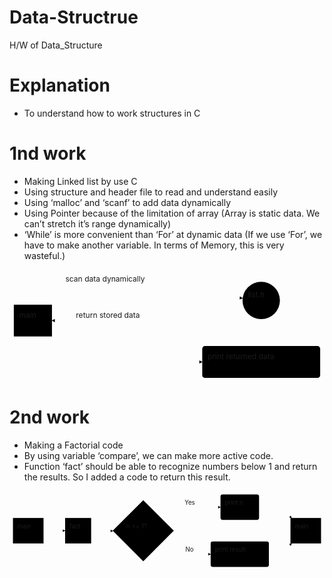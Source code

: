 <h1 id="data-structrue">Data-Structrue</h1>
<p>H/W of Data_Structure</p>
<h1 id="explanation">Explanation</h1>
<ul>
<li>To understand how to work structures in C</li>
</ul>
<h1 id="nd-work">1nd work</h1>
<ul>
<li>Making Linked list by use C</li>
<li>Using structure and header file to read and understand easily</li>
<li>Using ‘malloc’ and ‘scanf’ to add data dynamically</li>
<li>Using Pointer because of the limitation of array (Array is static data. We can’t stretch it’s range dynamically)</li>
<li>‘While’ is more convenient than ‘For’ at dynamic data (If we use ‘For’, we have to make another variable. In terms of Memory, this is very wasteful.)</li>
</ul>
<div class="mermaid"><svg xmlns="http://www.w3.org/2000/svg" id="mermaid-svg-W6hz6sUwCB3YaXYI" width="100%" style="max-width: 584.953125px;" viewBox="0 0 584.953125 208.734375"><g transform="translate(-12, -12)"><g class="output"><g class="clusters"></g><g class="edgePaths"><g class="edgePath" style="opacity: 1;"><path class="path" d="M90.828125,92.83251632618888L230.375,39.5L444.9442356626431,64.91447408601444" marker-end="url(#arrowhead7216)" style="fill:none"></path><defs><marker id="arrowhead7216" viewBox="0 0 10 10" refX="9" refY="5" markerUnits="strokeWidth" markerWidth="8" markerHeight="6" orient="auto"><path d="M 0 0 L 10 5 L 0 10 z" class="arrowheadPath" style="stroke-width: 1; stroke-dasharray: 1, 0;"></path></marker></defs></g><g class="edgePath" style="opacity: 1;"><path class="path" d="M445.087571949411,74.15356668337412L230.375,106.3671875L90.828125,106.3671875" marker-end="url(#arrowhead7217)" style="fill:none"></path><defs><marker id="arrowhead7217" viewBox="0 0 10 10" refX="9" refY="5" markerUnits="strokeWidth" markerWidth="8" markerHeight="6" orient="auto"><path d="M 0 0 L 10 5 L 0 10 z" class="arrowheadPath" style="stroke-width: 1; stroke-dasharray: 1, 0;"></path></marker></defs></g><g class="edgePath" style="opacity: 1;"><path class="path" d="M90.828125,121.92597119892834L230.375,183.234375L369.921875,183.234375" marker-end="url(#arrowhead7218)" style="fill:none"></path><defs><marker id="arrowhead7218" viewBox="0 0 10 10" refX="9" refY="5" markerUnits="strokeWidth" markerWidth="8" markerHeight="6" orient="auto"><path d="M 0 0 L 10 5 L 0 10 z" class="arrowheadPath" style="stroke-width: 1; stroke-dasharray: 1, 0;"></path></marker></defs></g></g><g class="edgeLabels"><g class="edgeLabel" transform="translate(230.375,39.5)" style="opacity: 1;"><g transform="translate(-114.546875,-19.5)" class="label"><foreignObject width="229.1015625" height="39"><div xmlns="http://www.w3.org/1999/xhtml" style="display: inline-block; white-space: nowrap;"><span class="edgeLabel">scan data dynamically</span></div></foreignObject></g></g><g class="edgeLabel" transform="translate(230.375,106.3671875)" style="opacity: 1;"><g transform="translate(-95.0234375,-19.5)" class="label"><foreignObject width="190.0546875" height="39"><div xmlns="http://www.w3.org/1999/xhtml" style="display: inline-block; white-space: nowrap;"><span class="edgeLabel">return stored data</span></div></foreignObject></g></g><g class="edgeLabel" transform="" style="opacity: 1;"><g transform="translate(0,0)" class="label"><foreignObject width="0" height="0"><div xmlns="http://www.w3.org/1999/xhtml" style="display: inline-block; white-space: nowrap;"><span class="edgeLabel"></span></div></foreignObject></g></g></g><g class="nodes"><g class="node" id="A" transform="translate(55.4140625,106.3671875)" style="opacity: 1;"><rect rx="0" ry="0" x="-35.4140625" y="-29.5" width="70.828125" height="59"></rect><g class="label" transform="translate(0,0)"><g transform="translate(-25.4140625,-19.5)"><foreignObject width="50.8359375" height="39"><div xmlns="http://www.w3.org/1999/xhtml" style="display: inline-block; white-space: nowrap;">main</div></foreignObject></g></g></g><g class="node" id="B" transform="translate(479.4375,69)" style="opacity: 1;"><circle x="-34.734375" y="-29.5" r="34.734375"></circle><g class="label" transform="translate(0,0)"><g transform="translate(-24.734375,-19.5)"><foreignObject width="49.4765625" height="39"><div xmlns="http://www.w3.org/1999/xhtml" style="display: inline-block; white-space: nowrap;">list.h</div></foreignObject></g></g></g><g class="node" id="D" transform="translate(479.4375,183.234375)" style="opacity: 1;"><rect rx="5" ry="5" x="-109.515625" y="-29.5" width="219.03125" height="59"></rect><g class="label" transform="translate(0,0)"><g transform="translate(-99.515625,-19.5)"><foreignObject width="199.03125" height="39"><div xmlns="http://www.w3.org/1999/xhtml" style="display: inline-block; white-space: nowrap;">print returned data</div></foreignObject></g></g></g></g></g></g></svg></div>
<h1 id="nd-work-1">2nd work</h1>
<ul>
<li>Making a Factorial code</li>
<li>By using variable ‘compare’, we can make more active code.</li>
<li>Function ‘fact’ should be able to recognize numbers below 1 and return the results. So I added a code to return this result.</li>
</ul>
<div class="mermaid"><svg xmlns="http://www.w3.org/2000/svg" id="mermaid-svg-e5DBiaCo7GKAqq5F" width="100%" style="max-width: 729.75px;" viewBox="0 0 729.75 184"><g transform="translate(-12, -12)"><g class="output"><g class="clusters"></g><g class="edgePaths"><g class="edgePath" style="opacity: 1;"><path class="path" d="M90.828125,104L115.828125,104L140.828125,104" marker-end="url(#arrowhead7244)" style="fill:none"></path><defs><marker id="arrowhead7244" viewBox="0 0 10 10" refX="9" refY="5" markerUnits="strokeWidth" markerWidth="8" markerHeight="6" orient="auto"><path d="M 0 0 L 10 5 L 0 10 z" class="arrowheadPath" style="stroke-width: 1; stroke-dasharray: 1, 0;"></path></marker></defs></g><g class="edgePath" style="opacity: 1;"><path class="path" d="M201.15625,104L226.15625,104L251.65625,104.5" marker-end="url(#arrowhead7245)" style="fill:none"></path><defs><marker id="arrowhead7245" viewBox="0 0 10 10" refX="9" refY="5" markerUnits="strokeWidth" markerWidth="8" markerHeight="6" orient="auto"><path d="M 0 0 L 10 5 L 0 10 z" class="arrowheadPath" style="stroke-width: 1; stroke-dasharray: 1, 0;"></path></marker></defs></g><g class="edgePath" style="opacity: 1;"><path class="path" d="M370.1698920729438,81.54489207294381L435.328125,49.5L500.8125,49.5" marker-end="url(#arrowhead7246)" style="fill:none"></path><defs><marker id="arrowhead7246" viewBox="0 0 10 10" refX="9" refY="5" markerUnits="strokeWidth" markerWidth="8" markerHeight="6" orient="auto"><path d="M 0 0 L 10 5 L 0 10 z" class="arrowheadPath" style="stroke-width: 1; stroke-dasharray: 1, 0;"></path></marker></defs></g><g class="edgePath" style="opacity: 1;"><path class="path" d="M590.140625,49.5L637.921875,49.5L665.634747706422,74.5" marker-end="url(#arrowhead7247)" style="fill:none"></path><defs><marker id="arrowhead7247" viewBox="0 0 10 10" refX="9" refY="5" markerUnits="strokeWidth" markerWidth="8" markerHeight="6" orient="auto"><path d="M 0 0 L 10 5 L 0 10 z" class="arrowheadPath" style="stroke-width: 1; stroke-dasharray: 1, 0;"></path></marker></defs></g><g class="edgePath" style="opacity: 1;"><path class="path" d="M370.1698920729438,127.45510792705619L435.328125,158.5L478.03125,158.5" marker-end="url(#arrowhead7248)" style="fill:none"></path><defs><marker id="arrowhead7248" viewBox="0 0 10 10" refX="9" refY="5" markerUnits="strokeWidth" markerWidth="8" markerHeight="6" orient="auto"><path d="M 0 0 L 10 5 L 0 10 z" class="arrowheadPath" style="stroke-width: 1; stroke-dasharray: 1, 0;"></path></marker></defs></g><g class="edgePath" style="opacity: 1;"><path class="path" d="M612.921875,158.5L637.921875,158.5L665.634747706422,133.5" marker-end="url(#arrowhead7249)" style="fill:none"></path><defs><marker id="arrowhead7249" viewBox="0 0 10 10" refX="9" refY="5" markerUnits="strokeWidth" markerWidth="8" markerHeight="6" orient="auto"><path d="M 0 0 L 10 5 L 0 10 z" class="arrowheadPath" style="stroke-width: 1; stroke-dasharray: 1, 0;"></path></marker></defs></g></g><g class="edgeLabels"><g class="edgeLabel" transform="" style="opacity: 1;"><g transform="translate(0,0)" class="label"><foreignObject width="0" height="0"><div xmlns="http://www.w3.org/1999/xhtml" style="display: inline-block; white-space: nowrap;"><span class="edgeLabel"></span></div></foreignObject></g></g><g class="edgeLabel" transform="" style="opacity: 1;"><g transform="translate(0,0)" class="label"><foreignObject width="0" height="0"><div xmlns="http://www.w3.org/1999/xhtml" style="display: inline-block; white-space: nowrap;"><span class="edgeLabel"></span></div></foreignObject></g></g><g class="edgeLabel" transform="translate(435.328125,49.5)" style="opacity: 1;"><g transform="translate(-17.703125,-19.5)" class="label"><foreignObject width="35.4140625" height="39"><div xmlns="http://www.w3.org/1999/xhtml" style="display: inline-block; white-space: nowrap;"><span class="edgeLabel">Yes</span></div></foreignObject></g></g><g class="edgeLabel" transform="" style="opacity: 1;"><g transform="translate(0,0)" class="label"><foreignObject width="0" height="0"><div xmlns="http://www.w3.org/1999/xhtml" style="display: inline-block; white-space: nowrap;"><span class="edgeLabel"></span></div></foreignObject></g></g><g class="edgeLabel" transform="translate(435.328125,158.5)" style="opacity: 1;"><g transform="translate(-15.78125,-19.5)" class="label"><foreignObject width="31.5703125" height="39"><div xmlns="http://www.w3.org/1999/xhtml" style="display: inline-block; white-space: nowrap;"><span class="edgeLabel">No</span></div></foreignObject></g></g><g class="edgeLabel" transform="" style="opacity: 1;"><g transform="translate(0,0)" class="label"><foreignObject width="0" height="0"><div xmlns="http://www.w3.org/1999/xhtml" style="display: inline-block; white-space: nowrap;"><span class="edgeLabel"></span></div></foreignObject></g></g></g><g class="nodes"><g class="node" id="A" transform="translate(55.4140625,104)" style="opacity: 1;"><rect rx="0" ry="0" x="-35.4140625" y="-29.5" width="70.828125" height="59"></rect><g class="label" transform="translate(0,0)"><g transform="translate(-25.4140625,-19.5)"><foreignObject width="50.8359375" height="39"><div xmlns="http://www.w3.org/1999/xhtml" style="display: inline-block; white-space: nowrap;">main</div></foreignObject></g></g></g><g class="node" id="B" transform="translate(170.9921875,104)" style="opacity: 1;"><rect rx="0" ry="0" x="-30.1640625" y="-29.5" width="60.328125" height="59"></rect><g class="label" transform="translate(0,0)"><g transform="translate(-20.1640625,-19.5)"><foreignObject width="40.3359375" height="39"><div xmlns="http://www.w3.org/1999/xhtml" style="display: inline-block; white-space: nowrap;">fact</div></foreignObject></g></g></g><g class="node" id="C" transform="translate(321.890625,104)" style="opacity: 1;"><polygon points="70.734375,0 141.46875,-70.734375 70.734375,-141.46875 0,-70.734375" rx="5" ry="5" transform="translate(-70.734375,70.734375)"></polygon><g class="label" transform="translate(0,0)"><g transform="translate(-39.09375,-19.5)"><foreignObject width="78.1875" height="39"><div xmlns="http://www.w3.org/1999/xhtml" style="display: inline-block; white-space: nowrap;">n &lt;= 1?</div></foreignObject></g></g></g><g class="node" id="D" transform="translate(545.4765625,49.5)" style="opacity: 1;"><rect rx="5" ry="5" x="-44.6640625" y="-29.5" width="89.328125" height="59"></rect><g class="label" transform="translate(0,0)"><g transform="translate(-34.6640625,-19.5)"><foreignObject width="69.328125" height="39"><div xmlns="http://www.w3.org/1999/xhtml" style="display: inline-block; white-space: nowrap;">print n</div></foreignObject></g></g></g><g class="node" id="H" transform="translate(698.3359375,104)" style="opacity: 1;"><rect rx="0" ry="0" x="-35.4140625" y="-29.5" width="70.828125" height="59"></rect><g class="label" transform="translate(0,0)"><g transform="translate(-25.4140625,-19.5)"><foreignObject width="50.8359375" height="39"><div xmlns="http://www.w3.org/1999/xhtml" style="display: inline-block; white-space: nowrap;">main</div></foreignObject></g></g></g><g class="node" id="E" transform="translate(545.4765625,158.5)" style="opacity: 1;"><rect rx="5" ry="5" x="-67.4453125" y="-29.5" width="134.890625" height="59"></rect><g class="label" transform="translate(0,0)"><g transform="translate(-57.4453125,-19.5)"><foreignObject width="114.890625" height="39"><div xmlns="http://www.w3.org/1999/xhtml" style="display: inline-block; white-space: nowrap;">print result</div></foreignObject></g></g></g></g></g></g></svg></div>

